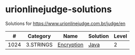 urionlinejudge-solutions
========================

Solutions for https://www.urionlinejudge.com.br/judge/en

| #    | Category  | Name | Solution | Level |
| ---- | --------- | ---- | -------- | ----- |
| 1024 | 3.STRINGS | [Encryption](https://www.urionlinejudge.com.br/judge/en/problems/view/1024) | [Java](./3.STRINGS/Encryption/Main.java) | 2
